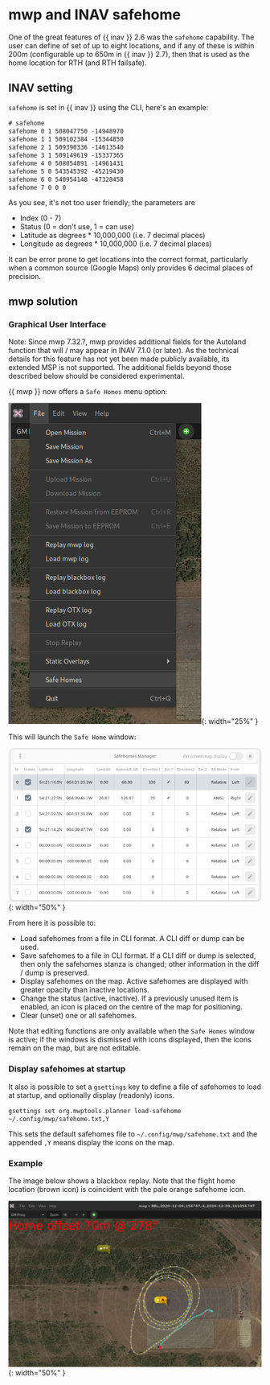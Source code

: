 # mwp and INAV safehome

One of the great features of {{ inav }} 2.6 was the `safehome` capability. The user can define of set of up to eight locations, and if any of these is within 200m (configurable up to 650m in {{ inav }} 2.7), then that is used as the home location for RTH (and RTH failsafe).

## INAV setting

`safehome` is set in {{ inav }} using the CLI, here's an example:

    # safehome
    safehome 0 1 508047750 -14948970
    safehome 1 1 509102384 -15344850
    safehome 2 1 509390336 -14613540
    safehome 3 1 509149619 -15337365
    safehome 4 0 508054891 -14961431
    safehome 5 0 543545392 -45219430
    safehome 6 0 540954148 -47328458
    safehome 7 0 0 0

As you see, it's not too user friendly; the parameters are

* Index (0 - 7)
* Status (0 = don't use, 1 = can use)
* Latitude as degrees * 10,000,000 (i.e. 7 decimal places)
* Longitude as degrees * 10,000,000 (i.e. 7 decimal places)

It can be error prone to get locations into the correct format, particularly when a common source (Google Maps) only provides 6 decimal places of precision.

## mwp solution

### Graphical User Interface

Note: Since mwp 7.32.?, mwp provides additional fields for the Autoland function that will / may appear in INAV 7.1.0 (or later). As the technical details for this feature has not yet been made publicly available, its extended MSP is not supported. The additional fields beyond those described below should be considered experimental.

{{ mwp }} now offers a `Safe Homes` menu option:

![mwp safehome](images/mwp-safehome-menu.png){: width="25%" }

This will launch the `Safe Home` window:

![mwp safehome](images/mwp-safehome-usage.png){: width="50%" }

From here it is possible to:

* Load safehomes from a file in CLI format. A CLI diff or dump can be  used.
* Save safehomes to a file in CLI format. If a CLI diff or dump is selected, then only the safehomes stanza is changed; other information in the diff / dump is preserved.
* Display safehomes on the map. Active safehomes are displayed with greater opacity than inactive locations.
* Change the status (active, inactive). If a previously unused item is enabled, an icon is placed on the centre of the map for positioning.
* Clear (unset) one or all safehomes.

Note that editing functions are only available when the `Safe Homes` window is active; if the windows is dismissed with icons displayed, then the icons remain on the map, but are not editable.

### Display safehomes at startup

It also is possible to set a `gsettings` key to define a file of safehomes to load at startup, and optionally display (readonly) icons.

    gsettings set org.mwptools.planner load-safehome ~/.config/mwp/safehome.txt,Y

This sets the default safehomes file to `~/.config/mwp/safehome.txt` and the appended `,Y` means display the icons on the map.

### Example

The image below shows a blackbox replay. Note that the flight home location (brown icon) is coincident with the pale orange safehome icon.

![mwp safehomes replay](images/mwp-safehomes-replay.png){: width="50%" }
